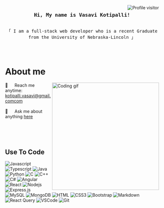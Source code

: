 <!--
<h2 align="center">
  Hi I'm Vasavi Kotipalli!
  <img src="https://media.giphy.com/media/hvRJCLFzcasrR4ia7z/giphy.gif" width="28">
</h2>
-->

<a href="https://komarev.com/ghpvc/?username=vasaviko">
  <img align="right" src="https://komarev.com/ghpvc/?username=vasaviko&label=Visitors&color=A5C0A5&style=flat" alt="Profile visitor" />
</a>


<!-- Intro  -->
<h3 align="center">
        <samp> Hi, My name is Vasavi Kotipalli!
        </samp>
</h3>


<p align="center"> 
  <samp>
    <br>
    「 I am a full-stack web developer who is a recent Graduate from the University of Nebraska-Lincoln  」
    <br>
    <br>
  </samp>
</p>

<br />

<!-- About Section -->
 # About me
 
<p>
 <img align="right" width="350" src="/assets/programmer.gif" alt="Coding gif" />
  
 📧 &emsp; Reach me anytime: kotipalli.vasavi@gmail.comcom<br/><br/>
 💬 &emsp; Ask me about anything [here](https://github.com/vasaviko/vasaviko/issues)

</p>

<br/>
<br/>
<br/>

## Use To Code

![Javascript](https://img.shields.io/badge/Javascript-f1f2eb?style=for-the-badge&labelColor=black&logo=javascript&logoColor=f1f2eb)
![Typescript](https://img.shields.io/badge/Typescript-d8dad3?style=for-the-badge&labelColor=black&logo=typescript&logoColor=d8dad3)
![Java](https://img.shields.io/badge/Java-a5c0a5?style=for-the-badge&labelColor=black&logo=typescript&logoColor=a5c0a5)
![Python](https://img.shields.io/badge/Python-566246?style=for-the-badge&labelColor=black&logo=Python&logoColor=566246)
![C](https://img.shields.io/badge/Java-4A4A48?style=for-the-badge&labelColor=black&logo=C&logoColor=4A4A48)
![C++](https://img.shields.io/badge/C%2B%2B-f1f2eb?style=for-the-badge&labelColor=black&logo=C%2B%2B&logoColor=f1f2eb)
![C#](https://img.shields.io/badge/C%23-d8dad3?style=for-the-badge&labelColor=black&logo=C%23&logoColor=d8dad3)
![Angular](https://img.shields.io/badge/-Angular-a5c0a5?style=for-the-badge&labelColor=black&logo=Angular&logoColor=a5c0a5)
![React](https://img.shields.io/badge/-React-566246?style=for-the-badge&labelColor=black&logo=react&logoColor=566246)
![Nodejs](https://img.shields.io/badge/Nodejs-4A4A48?style=for-the-badge&labelColor=black&logo=node.js&logoColor=4A4A48)
![Express.js](https://img.shields.io/badge/Express.js-f1f2eb?style=for-the-badge&logo=express&logoColor=f1f2eb)
![MySQL](https://img.shields.io/badge/MySQL-d8dad3?style=for-the-badge&logo=MySQL&logoColor=d8dad3)
![MongoDB](https://img.shields.io/badge/MongoDB-a5c0a5?style=for-the-badge&logo=mongodb&logoColor=a5c0a5)
![HTML](https://img.shields.io/badge/HTML5-566246?style=for-the-badge&logo=html5&logoColor=566246)
![CSS3](https://img.shields.io/badge/CSS3-4A4A48?style=for-the-badge&logo=css3&logoColor=4A4A48)
![Bootstrap](https://img.shields.io/badge/Bootstrap-f1f2eb?style=for-the-badge&logo=bootstrap&logoColor=f1f2eb)
![Markdown](https://img.shields.io/badge/Markdown-d8dad3?style=for-the-badge&logo=markdown&logoColor=d8dad3)
![React Query](https://img.shields.io/badge/-React_Query-a5c0a5?style=for-the-badge&logo=react%20query&logoColor=a5c0a5)
![VSCode](https://img.shields.io/badge/Visual_Studio-566246?style=for-the-badge&logo=visual%20studio&logoColor=566246)
![Git](https://img.shields.io/badge/Git-4A4A48?style=for-the-badge&logo=git&logoColor=4A4A48)

<br/>

